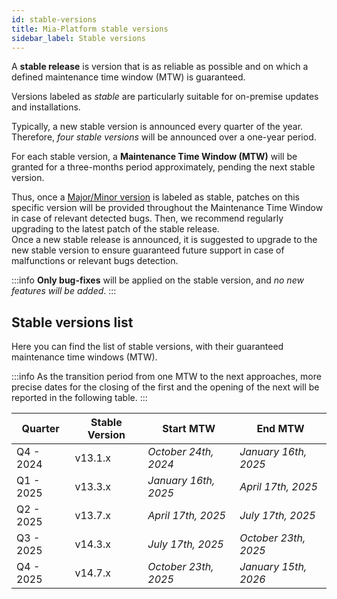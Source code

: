 ```yaml
---
id: stable-versions
title: Mia-Platform stable versions
sidebar_label: Stable versions
---
```


A **stable release** is version that is as reliable as possible and on which a defined maintenance time window (MTW) is guaranteed.

Versions labeled as _stable_ are particularly suitable for on-premise updates and installations.

Typically, a new stable version is announced every quarter of the year. Therefore, _four stable versions_ will be announced over a one-year period.

For each stable version, a **Maintenance Time Window (MTW)** will be granted for a three-months period approximately, pending the next stable version.

Thus, once a [Major/Minor version](/info/version_policy.md) is labeled as stable, patches on this specific version will be provided throughout the Maintenance Time Window in case of relevant detected bugs.
Then, we recommend regularly upgrading to the latest patch of the stable release.  
Once a new stable release is announced, it is suggested to upgrade to the new stable version to ensure guaranteed future support in case of malfunctions or relevant bugs detection.

:::info
**Only bug-fixes** will be applied on the stable version, and _no new features will be added_.
:::

## Stable versions list

Here you can find the list of stable versions, with their guaranteed maintenance time windows (MTW).

:::info
As the transition period from one MTW to the next approaches, more precise dates for the closing of the first and the opening of the next will be reported in the following table.
:::

|  Quarter  | Stable Version |      Start MTW       |       End MTW        |
|-----------|----------------|----------------------|----------------------|
| Q4 - 2024 |    v13.1.x     | _October 24th, 2024_  | _January 16th, 2025_ |
| Q1 - 2025 |    v13.3.x     | _January 16th, 2025_  | _April 17th, 2025_  |
| Q2 - 2025 |    v13.7.x     | _April 17th, 2025_ | _July 17th, 2025_ |
| Q3 - 2025 |    v14.3.x     |  _July 17th, 2025_  | _October 23th, 2025_ |
| Q4 - 2025 |    v14.7.x     | _October 23th, 2025_  | _January 15th, 2026_ |
